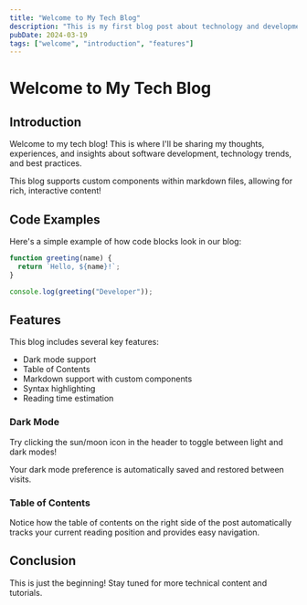 ```yaml
---
title: "Welcome to My Tech Blog"
description: "This is my first blog post about technology and development."
pubDate: 2024-03-19
tags: ["welcome", "introduction", "features"]
---
```


# Welcome to My Tech Blog

## Introduction

Welcome to my tech blog! This is where I'll be sharing my thoughts, experiences, and insights about software development, technology trends, and best practices.

<Callout type="info">
  This blog supports custom components within markdown files, allowing for rich, interactive content!
</Callout>

## Code Examples

Here's a simple example of how code blocks look in our blog:

```javascript
function greeting(name) {
  return `Hello, ${name}!`;
}

console.log(greeting("Developer"));
```

## Features

This blog includes several key features:

- Dark mode support
- Table of Contents
- Markdown support with custom components
- Syntax highlighting
- Reading time estimation

### Dark Mode

Try clicking the sun/moon icon in the header to toggle between light and dark modes!

<Callout type="tip">
  Your dark mode preference is automatically saved and restored between visits.
</Callout>

### Table of Contents

Notice how the table of contents on the right side of the post automatically tracks your current reading position and provides easy navigation.

## Conclusion

This is just the beginning! Stay tuned for more technical content and tutorials.
